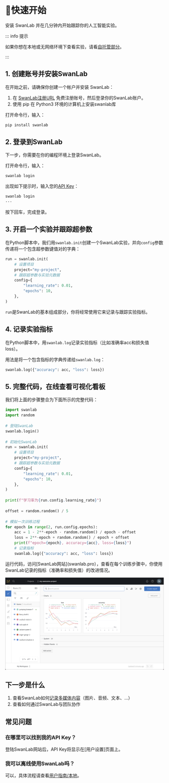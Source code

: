 
# 🚀快速开始

安装 SwanLab 并在几分钟内开始跟踪你的人工智能实验。

::: info 提示

如果你想在本地或无网络环境下查看实验，请看[自托管部分](/zh/guide_cloud/self_host/offline-board.md)。

:::

## 1. 创建账号并安装SwanLab

在开始之前，请确保你创建一个帐户并安装 SwanLab：

1. 在 [SwanLab注册URL]() 免费注册账号，然后登录你的SwanLab账户。
2. 使用 pip 在 Python3 环境的计算机上安装swanlab库

打开命令行，输入：

```bash
pip install swanlab
```

## 2. 登录到SwanLab

下一步，你需要在你的编程环境上登录SwanLab。

打开命令行，输入：

```bash
swanlab login
```

出现如下提示时，输入您的[API Key]()：

```bash
swanlab login
···
```

按下回车，完成登录。

## 3. 开启一个实验并跟踪超参数

在Python脚本中，我们用`swanlab.init`创建一个SwanLab实验，并向`config`参数传递将一个包含超参数键值对的字典：

```python
run = swanlab.init(
    # 设置项目
    project="my-project",
    # 跟踪超参数与实验元数据
    config={
        "learning_rate": 0.01,
        "epochs": 10,
    },
)
```

`run`是SwanLab的基本组成部分，你将经常使用它来记录与跟踪实验指标。

## 4. 记录实验指标

在Python脚本中，用`swanlab.log`记录实验指标（比如准确率acc和损失值loss）。

用法是将一个包含指标的字典传递给`swanlab.log`：

```python
swanlab.log({"accuracy": acc, "loss": loss})
```

## 5. 完整代码，在线查看可视化看板

我们将上面的步骤整合为下面所示的完整代码：

```python
import swanlab
import random

# 登陆SwanLab
swanlab.login()

# 初始化SwanLab
run = swanlab.init(
    # 设置项目
    project="my-project",
    # 跟踪超参数与实验元数据
    config={
        "learning_rate": 0.01,
        "epochs": 10,
    },
)

print(f"学习率为{run.config.learning_rate}")

offset = random.random() / 5

# 模拟一次训练过程
for epoch in range(2, run.config.epochs):
    acc = 1 - 2**-epoch - random.random() / epoch - offset
    loss = 2**-epoch + random.random() / epoch + offset
    print(f"epoch={epoch}, accuracy={acc}, loss={loss}")
    # 记录指标
    swanlab.log({"accuracy": acc, "loss": loss})
```

运行代码，访问[SwanLab网站](swanlab.pro），查看在每个训练步骤中，你使用SwanLab记录的指标（准确率和损失值）的改进情况。

![](/assets/temp1.png)

## 下一步是什么

1. 查看SwanLab如何[记录多媒体内容](/zh/guide_cloud/log-media)（图片、音频、文本、...）
2. 查看如何通过SwanLab与团队协作

## 常见问题

### 在哪里可以找到我的API Key？

登陆SwanLab网站后，API Key将显示在[用户设置]页面上。

### 我可以离线使用SwanLab吗？

可以，具体流程请查看[用户指南/本地](/zh/guide_local/quick-start)。